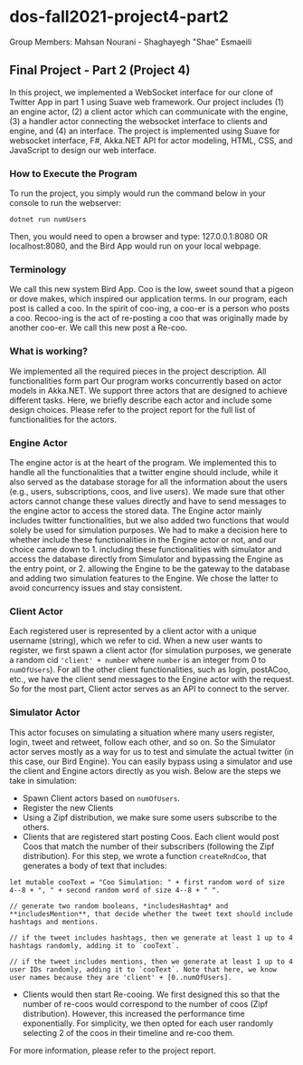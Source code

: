 # dos-fall2021-project4-part2

Group Members:
Mahsan Nourani - Shaghayegh "Shae" Esmaeili

## Final Project - Part 2 (Project 4)

In this project, we implemented a WebSocket interface for our clone of Twitter App in part 1 using Suave web framework. Our project includes (1) an engine actor, (2) a client actor which can communicate with the engine, (3) a handler actor connecting the websocket interface to clients and engine, and (4) an interface.
The project is implemented using Suave for websocket interface, F#, Akka.NET API for actor modeling, HTML, CSS, and JavaScript to design our web interface.

### How to Execute the Program

To run the project, you simply would run the command below in your console to run the webserver:

```
dotnet run numUsers

```

Then, you would need to open a browser and type: 127.0.0.1:8080 OR localhost:8080, and the Bird App would run on your local webpage.

### Terminology

We call this new system Bird App. Coo is the low, sweet sound that a pigeon or dove makes, which inspired our application terms. In our program, each post is called a coo. In the spirit of coo-ing, a coo-er is a person who posts a coo. Recoo-ing is the act of re-posting a coo that was originally made by another coo-er. We call this new post a Re-coo.

### What is working?

We implemented all the required pieces in the project description. All functionalities form part
Our program works concurrently based on actor models in Akka.NET. We support three actors that are designed to achieve different tasks. Here, we briefly describe each actor and include some design choices. Please refer to the project report for the full list of functionalities for the actors.

### Engine Actor

The engine actor is at the heart of the program. We implemented this to handle all the functionalities that a twitter engine should include, while it also served as the database storage for all the information about the users (e.g., users, subscriptions, coos, and live users). We made sure that other actors cannot change these values directly and have to send messages to the engine actor to access the stored data. The Engine actor mainly includes twitter functionalities, but we also added two functions that would solely be used for simulation purposes. We had to make a decision here to whether include these functionalities in the Engine actor or not, and our choice came down to 1. including these functionalities with simulator and access the database directly from Simulator and bypassing the Engine as the entry point, or 2. allowing the Engine to be the gateway to the database and adding two simulation features to the Engine. We chose the latter to avoid concurrency issues and stay consistent.

### Client Actor

Each registered user is represented by a client actor with a unique username (string), which we refer to cid. When a new user wants to register, we first spawn a client actor (for simulation purposes, we generate a random cid `'client' + number` where `number` is an integer from 0 to `numOfUsers`). For all the other client functionalities, such as login, postACoo, etc., we have the client send messages to the Engine actor with the request. So for the most part, Client actor serves as an API to connect to the server.

### Simulator Actor

This actor focuses on simulating a situation where many users register, login, tweet and retweet, follow each other, and so on. So the Simulator actor serves mostly as a way for us to test and simulate the actual twitter (in this case, our Bird Engine). You can easily bypass using a simulator and use the client and Engine actors directly as you wish.
Below are the steps we take in simulation:

- Spawn Client actors based on `numOfUsers`.
- Register the new Clients
- Using a Zipf distribution, we make sure some users subscribe to the others.
- Clients that are registered start posting Coos. Each client would post Coos that match the number of their subscribers (following the Zipf distribution). For this step, we wrote a function `createRndCoo`, that generates a body of text that includes:

```
let mutable cooText = "Coo Simulation: " + first random word of size 4--8 + ", " + second random word of size 4--8 + " ".

// generate two random booleans, *includesHashtag* and **includesMention**, that decide whether the tweet text should include hashtags and mentions.

// if the tweet includes hashtags, then we generate at least 1 up to 4 hashtags randomly, adding it to `cooText`.

// if the tweet includes mentions, then we generate at least 1 up to 4 user IDs randomly, adding it to `cooText`. Note that here, we know user names because they are 'client' + [0..numOfUsers].

```

- Clients would then start Re-cooing. We first designed this so that the number of re-coos would correspond to the number of coos (Zipf distribution). However, this increased the performance time exponentially. For simplicity, we then opted for each user randomly selecting 2 of the coos in their timeline and re-coo them.

For more information, please refer to the project report.
